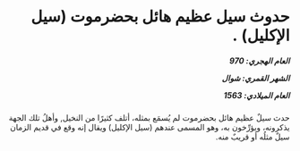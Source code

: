 <h1 dir="rtl">حدوث سيل عظيم هائل بحضرموت (سيل الإكليل)  .</h1>

<h5 dir="rtl">العام الهجري:  970

الشهر القمري: شوال

العام الميلادي: 1563</h5>

<p dir="rtl">حدث سيلٌ عظيم هائل بحضرموت لم يُسمَع بمثله، أتلف كثيرًا من النخيل, وأهلُ تلك الجهة يذكرونه، ويؤرِّخون به، وهو المسمى عندهم (سيل الإكليل) ويقال إنه وقع في قديم الزمان سيلٌ مثلُه أو قريبٌ منه.</p></br>
